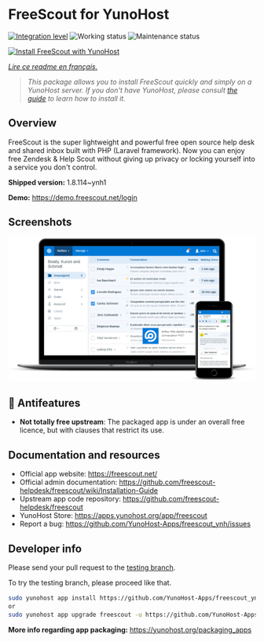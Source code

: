 <!--
N.B.: This README was automatically generated by https://github.com/YunoHost/apps/tree/master/tools/README-generator
It shall NOT be edited by hand.
-->

# FreeScout for YunoHost

[![Integration level](https://dash.yunohost.org/integration/freescout.svg)](https://dash.yunohost.org/appci/app/freescout) ![Working status](https://ci-apps.yunohost.org/ci/badges/freescout.status.svg) ![Maintenance status](https://ci-apps.yunohost.org/ci/badges/freescout.maintain.svg)

[![Install FreeScout with YunoHost](https://install-app.yunohost.org/install-with-yunohost.svg)](https://install-app.yunohost.org/?app=freescout)

*[Lire ce readme en français.](./README_fr.md)*

> *This package allows you to install FreeScout quickly and simply on a YunoHost server.
If you don't have YunoHost, please consult [the guide](https://yunohost.org/#/install) to learn how to install it.*

## Overview

FreeScout is the super lightweight and powerful free open source help desk and shared inbox built with PHP (Laravel framework). Now you can enjoy free Zendesk & Help Scout without giving up privacy or locking yourself into a service you don't control.

**Shipped version:** 1.8.114~ynh1

**Demo:** https://demo.freescout.net/login

## Screenshots

![Screenshot of FreeScout](./doc/screenshots/screenshot.png)

## :red_circle: Antifeatures

- **Not totally free upstream**: The packaged app is under an overall free licence, but with clauses that restrict its use.

## Documentation and resources

* Official app website: <https://freescout.net/>
* Official admin documentation: <https://github.com/freescout-helpdesk/freescout/wiki/Installation-Guide>
* Upstream app code repository: <https://github.com/freescout-helpdesk/freescout>
* YunoHost Store: <https://apps.yunohost.org/app/freescout>
* Report a bug: <https://github.com/YunoHost-Apps/freescout_ynh/issues>

## Developer info

Please send your pull request to the [testing branch](https://github.com/YunoHost-Apps/freescout_ynh/tree/testing).

To try the testing branch, please proceed like that.

``` bash
sudo yunohost app install https://github.com/YunoHost-Apps/freescout_ynh/tree/testing --debug
or
sudo yunohost app upgrade freescout -u https://github.com/YunoHost-Apps/freescout_ynh/tree/testing --debug
```

**More info regarding app packaging:** <https://yunohost.org/packaging_apps>
